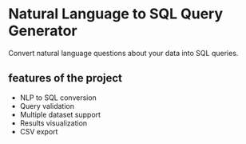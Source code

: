# Natural Language to SQL Query Generator


Convert natural language questions about your data into SQL queries.

## features of the project

- NLP to SQL conversion
- Query validation
- Multiple dataset support
- Results visualization
- CSV export
